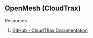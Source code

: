 ## OpenMesh (CloudTrax)

Resources

1. [GitHub - CloudTRax Documentation](https://github.com/cloudtrax/docs/tree/master/captive_portal) 